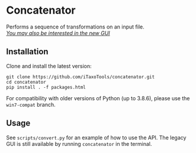 # Concatenator

Performs a sequence of transformations on an input file.<br>
[*You may also be interested in the new GUI*](https://github.com/iTaxoTools/ConcatenatorGui)

## Installation

Clone and install the latest version:
```
git clone https://github.com/iTaxoTools/concatenator.git
cd concatenator
pip install . -f packages.html
```

For compatibility with older versions of Python (up to 3.8.6), please
use the `win7-compat` branch.

## Usage

See `scripts/convert.py` for an example of how to use the API.
The legacy GUI is still available by running `concatenator` in the terminal.
